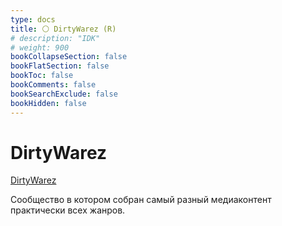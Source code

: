 ```yaml
---
type: docs
title: ⚪️ DirtyWarez (R)
# description: "IDK"
# weight: 900
bookCollapseSection: false
bookFlatSection: false
bookToc: false
bookComments: false
bookSearchExclude: false
bookHidden: false
---
```


# DirtyWarez

[DirtyWarez](https://forum.dirtywarez.com/?nt)

Сообщество в котором собран самый разный медиаконтент практически всех жанров.
